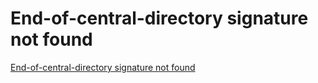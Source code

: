 # End-of-central-directory signature not found
[End-of-central-directory signature not found](https://aiwithcloud.com/2022/09/15/end_of_central_directory_signature_not_found/)